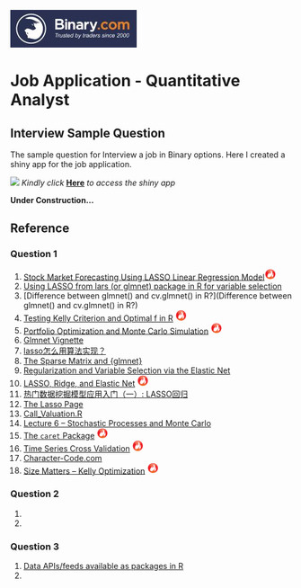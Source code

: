 
![](www/binary-logo.jpg)

# Job Application - Quantitative Analyst

## Interview Sample Question

  The sample question for Interview a job in Binary options. Here I created a shiny app for the job application.

![](www/20170113_104005.gif)
*Kindly click* [**Here**](https://beta.rstudioconnect.com/content/2367/) *to access the shiny app*

**Under Construction...**



## Reference

### Question 1

  01. [Stock Market Forecasting Using LASSO Linear Regression Model](https://github.com/englianhu/binary.com-interview-question/blob/master/reference/Stock%20Market%20Forecasting%20Using%20LASSO%20Linear%20Regression%20Model.pdf)<img src='www/hot.jpg' width='20'>
  02. [Using LASSO from lars (or glmnet) package in R for variable selection](http://stats.stackexchange.com/questions/58531/using-lasso-from-lars-or-glmnet-package-in-r-for-variable-selection?answertab=votes#tab-top)
  03. [Difference between glmnet() and cv.glmnet() in R?](Difference between glmnet() and cv.glmnet() in R?)
  04. [Testing Kelly Criterion and Optimal f in R](https://alphaism.wordpress.com/2012/04/13/testing-kelly-criterion-and-optimal-f-in-r) <img src='www/hot.jpg' width='20'>
  05. [Portfolio Optimization and Monte Carlo Simulation](https://github.com/scibrokes/kelly-criterion/blob/master/references/Portfolio%20Optimization%20and%20Monte%20Carlo%20Simulation.pdf) <img src='www/hot.jpg' width='20'>
  06. [Glmnet Vignette](https://web.stanford.edu/~hastie/glmnet/glmnet_alpha.html)
  07. [lasso怎么用算法实现？](http://cos.name/cn/topic/101533/#post-418215)
  08. [The Sparse Matrix and {glmnet}](http://amunategui.github.io/sparse-matrix-glmnet/)
  09. [Regularization and Variable Selection via the Elastic Net](https://github.com/englianhu/binary.com-interview-question/blob/master/reference/Regularization%20and%20Variable%20Selection%20via%20the%20Elastic%20Net.pdf)
  10. [LASSO, Ridge, and Elastic Net](http://www4.stat.ncsu.edu/~post/josh/LASSO_Ridge_Elastic_Net_-_Examples.html) <img src='www/hot.jpg' width='20'>
  11. [热门数据挖掘模型应用入门（一）: LASSO回归](http://cos.name/2016/10/data-mining-1-lasso/)
  12. [The Lasso Page](http://statweb.stanford.edu/~tibs/lasso.html)
  13. [Call_Valuation.R](https://api.rpubs.com/Mariano/call)
  14. [Lecture 6 – Stochastic Processes and Monte Carlo](http://zorro-trader.com/manual/en/Lecture%206.htm)
  15. [The `caret` Package](http://topepo.github.io/caret/index.html) <img src='www/hot.jpg' width='20'>
  16. [Time Series Cross Validation](https://rpubs.com/crossxwill/time-series-cv) <img src='www/hot.jpg' width='20'>
  17. [Character-Code.com](http://character-code.com/)
  18. [Size Matters – Kelly Optimization](https://alphaism.wordpress.com/2012/03/26/size-matters-kelly-optimization/) <img src='www/hot.jpg' width='20'>

### Question 2

  1. 
  2. 

### Question 3

  01. [Data APIs/feeds available as packages in R](http://stats.stackexchange.com/questions/12670/data-apis-feeds-available-as-packages-in-r)
  02. 


